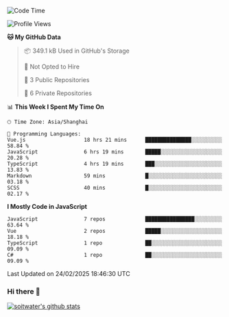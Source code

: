 <!--START_SECTION:waka-->
![Code Time](http://img.shields.io/badge/Code%20Time-4%2C650%20hrs%2036%20mins-blue)

![Profile Views](http://img.shields.io/badge/Profile%20Views-0-blue)

**🐱 My GitHub Data** 

> 📦 349.1 kB Used in GitHub's Storage 
 > 
> 🚫 Not Opted to Hire
 > 
> 📜 3 Public Repositories 
 > 
> 🔑 6 Private Repositories 
 > 
📊 **This Week I Spent My Time On** 

```text
🕑︎ Time Zone: Asia/Shanghai

💬 Programming Languages: 
Vue.js                   18 hrs 21 mins      ███████████████░░░░░░░░░░   58.84 % 
JavaScript               6 hrs 19 mins       █████░░░░░░░░░░░░░░░░░░░░   20.28 % 
TypeScript               4 hrs 19 mins       ███░░░░░░░░░░░░░░░░░░░░░░   13.83 % 
Markdown                 59 mins             █░░░░░░░░░░░░░░░░░░░░░░░░   03.18 % 
SCSS                     40 mins             █░░░░░░░░░░░░░░░░░░░░░░░░   02.17 % 
```

**I Mostly Code in JavaScript** 

```text
JavaScript               7 repos             ████████████████░░░░░░░░░   63.64 % 
Vue                      2 repos             █████░░░░░░░░░░░░░░░░░░░░   18.18 % 
TypeScript               1 repo              ██░░░░░░░░░░░░░░░░░░░░░░░   09.09 % 
C#                       1 repo              ██░░░░░░░░░░░░░░░░░░░░░░░   09.09 % 
```




 Last Updated on 24/02/2025 18:46:30 UTC
<!--END_SECTION:waka-->

### Hi there 👋
[![soitwater's github stats](https://github-readme-stats.vercel.app/api?username=soitwater)](https://github.com/soitwater/github-readme-stats)
